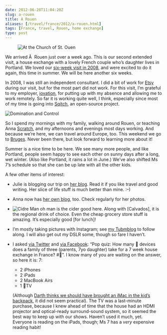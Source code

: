 ```yaml
--- 
date: 2012-06-28T11:04:20Z
slug: a-rouen
title: À Rouen
aliases: [/travel/france/2012/a-rouen.html]
tags: [France, travel, Rouen, home exchange]
type: post
---
```


<figure><img src="https://farm9.staticflickr.com/8010/7459991666_7f33908a53_z.jpg" title="At the Church of St. Ouen, Rouen" alt="At the Church of St. Ouen" /></figure>

We arrived Ã  Rouen just over a week ago. This is our second extended visit, a
house exchange with a lovely French couple who’s daughter lives in Portland. We
loved our [six-week visit in 2008], and were excited to do it again, this time
in summer. We will be here another six weeks.

In 2008, I was still an independent consultant. I did a bit of work for [Etsy]
during our visit, but for the most part did not work. For this visit, I’m
grateful to my employer, [iovation], for putting up with my absence and allowing
me to work remotely. So far it is working quite well, I think, especially since
most of my time is going into [Sqitch], an open-source project.

<img src="https://farm8.staticflickr.com/7110/7427421028_7848ffafe7_n.jpg" title="Domination and Control" alt="Domination and Control" class="left" />

So I spend my mornings with my family, walking around Rouen, or teaching Anna
[Scratch], and my afternoons and evenings most days working. And because we’re
here, we can travel around Europe, too. This weekend we go to [Bruges]. Never
been there, but look forward to learning more about it!

Summer is a nice time to be here. We see many more people, and like Portland,
people seem happy to see each other on sunny days after a long, wet winter.
(Also like Portland, it rains a lot in June.) We’ve also shifted Ms 7’s schedule
so that she can be up late with all the other kids.

A few other items of interest:

-   Julie is blogging our trip on [her blog]. Read it if you like travel and
    good writing. Her slice of life stuff is much better than mine. :–)

-   Anna now has [her own blog], too. Check regularly for her photos.

-   <img src="https://farm8.staticflickr.com/7266/7447407870_71d68c6d90_n.jpg" title="Delicious, delicious cidre" alt="Cidre" class="right" />
    Man oh man is the cider good here. Along with [Calvados], it is the regional
    drink of choice. Even the cheap grocery store stuff is amazing. It’s
    especially good [for lunch]!

-   I’m mostly taking pictures with Instagram; see [my Tubmblog] to follow
    along. I will also get out my DSLR some, though so fare I haven’t.

-   I asked [via Twitter] and [via Facebook][]: “Pop quiz: How many  devices
    does a family of three (parents, 7yo daughter) take for a 7 week house
    exchange in France? \#”. I know many of you are waiting on the answer, so
    here it is: 7:

    -   2 iPhones
    -   2 iPads
    -   2 MacBook Airs
    -   1 TV

    (Although [Darth thinks we should have brought an iMac in the kid’s
    backpack], it did not seem practical). The TV was a last-minute purchase,
    because I knew ahead of time that the house had an HDMI projector and
    optical-ready surround-sound system, so it seemed the best way to keep up
    with our shows. Haven’t used it much, yet. Everyone is reading on the iPads,
    though; Ms 7 has a *very* expensive reading habit!

  [six-week visit in 2008]: /travel/france/2008/ "France 2008"
  [Etsy]: http://etsy.com/
  [iovation]: http://iovation.com/
  [Sqitch]: http://sqitch.org/
  [Scratch]: http://scratch.mit.edu/
  [Bruges]: https://en.wikipedia.org/wiki/Bruges
  [her blog]: http://blog.strongrrl.com/
  [her own blog]: http://through-annas-eyes.tumblr.com/
  [Calvados]: https://en.wikipedia.org/wiki/Calvados
  [for lunch]: http://blog.strongrrl.com/2012/06/how-french-do-lunch.html
  [my Tubmblog]: http://justatheory.tumblr.com/
  [via Twitter]: https://twitter.com/theory/status/216155640131883008
  [via Facebook]: https://www.facebook.com/david.e.wheeler/posts/10150891340703693
  [Darth thinks we should have brought an iMac in the kid’s backpack]: https://twitter.com/darth/status/216179141773504512
